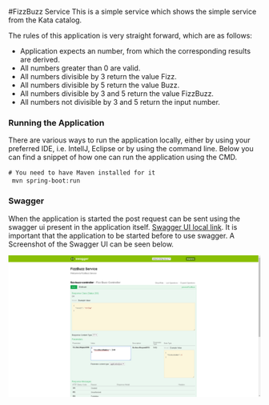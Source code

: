 #FizzBuzz Service
 This is a simple service which shows the simple service from the Kata catalog. 
 
 The rules of this application is very straight forward, which are as follows:
 
 * Application expects an number, from which the corresponding results are derived. 
 * All numbers greater than 0 are valid.
 * All numbers divisible by 3 return the value Fizz.
 * All numbers divisible by 5 return the value Buzz.
 * All numbers divisible by 3 and 5 return the value FizzBuzz.
 * All numbers not divisible by 3 and 5 return the input number.
 
 ### Running the Application
 There are various ways to run the application locally, either by using your preferred IDE, i.e. IntellJ, Eclipse or by using
 the command line. Below you can find a snippet of how one can run the application using the CMD.
 
   ```
   # You need to have Maven installed for it 
    mvn spring-boot:run
```
 
 ### Swagger
 When the application is started the post request can be sent using the swagger ui present in the application itself. 
 [Swagger UI local link](http://localhost:9012/swagger-ui.html). It is important that the application to be started before to use
 swagger. A Screenshot of the Swagger UI can be seen below.
  
 ![Swagger UI for the Rest API](./swagger.PNG)